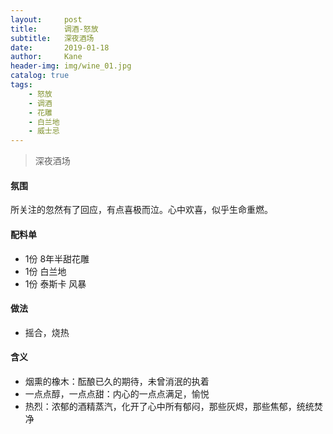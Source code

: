 ```yaml
---
layout:     post
title:      调酒-怒放
subtitle:   深夜酒场
date:       2019-01-18
author:     Kane
header-img: img/wine_01.jpg
catalog: true
tags:
    - 怒放
    - 调酒
    - 花雕
    - 白兰地
    - 威士忌
---
```


> 深夜酒场

#### 氛围
所关注的忽然有了回应，有点喜极而泣。心中欢喜，似乎生命重燃。

#### 配料单
- 1份 8年半甜花雕
- 1份 白兰地
- 1份 泰斯卡 风暴

#### 做法
- 摇合，烧热

#### 含义
- 烟熏的橡木：酝酿已久的期待，未曾消泯的执着
- 一点点醇，一点点甜：内心的一点点满足，愉悦
- 热烈：浓郁的酒精蒸汽，化开了心中所有郁闷，那些灰烬，那些焦郁，统统焚净
